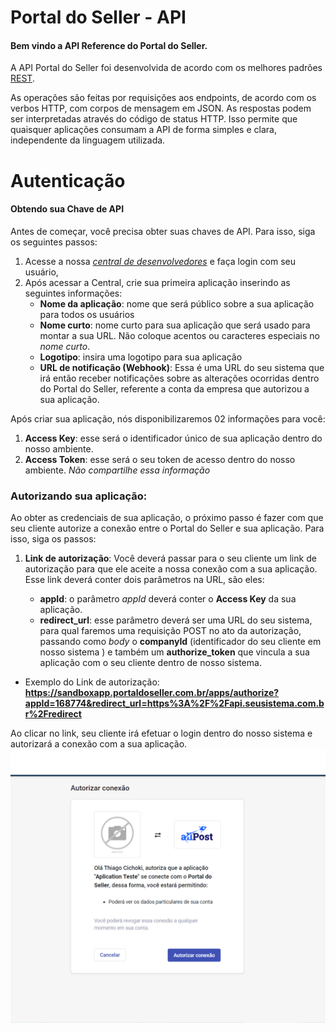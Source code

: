 # Portal do Seller - API

#### Bem vindo a API Reference do Portal do Seller.

A API Portal do Seller foi desenvolvida de acordo com os melhores padrões [REST](https://en.wikipedia.org/wiki/Representational_State_Transfer).

As operações são feitas por requisições aos endpoints, de acordo com os verbos HTTP, com corpos de mensagem em JSON. As respostas podem ser interpretadas através do código de status HTTP. Isso permite que quaisquer aplicações consumam a API de forma simples e clara, independente da linguagem utilizada.

# Autenticação

#### Obtendo sua Chave de API

Antes de começar, você precisa obter suas chaves de API.
Para isso, siga os seguintes passos:

1. Acesse a nossa [_central de desenvolvedores_](https://developers.portaldoseller.com.br/) e faça login com seu usuário,
2. Após acessar a Central, crie sua primeira aplicação inserindo as seguintes informações:
   - **Nome da aplicação**: nome que será público sobre a sua aplicação para todos os usuários
   - **Nome curto**: nome curto para sua aplicação que será usado para montar a sua URL. Não coloque acentos ou caracteres especiais no _nome curto_.
   - **Logotipo**: insira uma logotipo para sua aplicação
   - **URL de notificação (Webhook)**: Essa é uma URL do seu sistema que irá então receber notificações sobre as alterações ocorridas dentro do Portal do Seller, referente a conta da empresa que autorizou a sua aplicação.

Após criar sua aplicação, nós disponibilizaremos 02 informações para você:

1. **Access Key**: esse será o identificador único de sua aplicação dentro do nosso ambiente.
2. **Access Token**: esse será o seu token de acesso dentro do nosso ambiente. _Não compartilhe essa informação_

### Autorizando sua aplicação:

Ao obter as credenciais de sua aplicação, o próximo passo é fazer com que seu cliente autorize a conexão entre o Portal do Seller e sua aplicação. Para isso, siga os passos:

1. **Link de autorização**: Você deverá passar para o seu cliente um link de autorização para que ele aceite a nossa conexão com a sua aplicação. Esse link deverá conter dois parâmetros na URL, são eles:

   - **appId**: o parâmetro _appId_ deverá conter o **Access Key** da sua aplicação.
   - **redirect_url**: esse parâmetro deverá ser uma URL do seu sistema, para qual faremos uma requisição POST no ato da autorização, passando como _body_ o **companyId** (identificador do seu cliente em nosso sistema ) e também um **authorize_token** que vincula a sua aplicação com o seu cliente dentro de nosso sistema.

* Exemplo do Link de autorização: **https://sandboxapp.portaldoseller.com.br/apps/authorize?appId=168774&redirect_url=https%3A%2F%2Fapi.seusistema.com.br%2Fredirect**



Ao clicar no link, seu cliente irá efetuar o login dentro do nosso sistema e autorizará a conexão com a sua aplicação.
![](/imgs/app_authorize_example.png)
